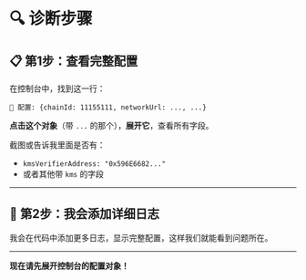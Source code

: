# 🔍 诊断步骤

## 📋 第1步：查看完整配置

在控制台中，找到这一行：
```
📡 配置: {chainId: 11155111, networkUrl: ..., ...}
```

**点击这个对象**（带 `...` 的那个），**展开它**，查看所有字段。

截图或告诉我里面是否有：
- `kmsVerifierAddress: "0x596E6682..."`
- 或者其他带 `kms` 的字段

---

## 🔧 第2步：我会添加详细日志

我会在代码中添加更多日志，显示完整配置，这样我们就能看到问题所在。

---

**现在请先展开控制台的配置对象！**


